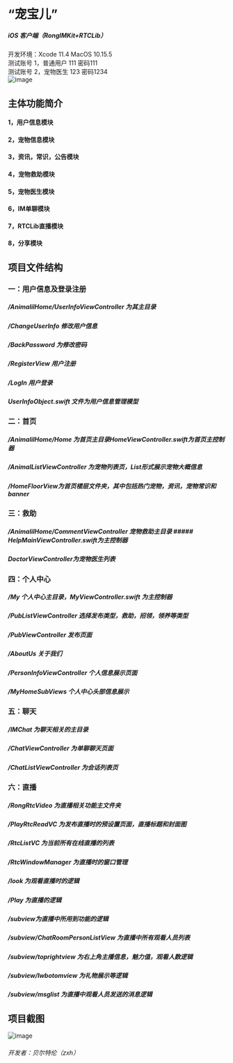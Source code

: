 # “宠宝儿” 
##### iOS 客户端（RongIMKit+RTCLib）
开发环境：Xcode 11.4 MacOS 10.15.5<br>
测试账号 1，普通用户 111 密码111<br>
测试账号 2，宠物医生 123 密码1234<br>
![image](https://github.com/zhangxianhongx/RongCloud_Hackathon_2020/blob/master/Projects/MAXFLOAT/宠宝儿架构图.png)
## 主体功能简介
#### 1，用户信息模块
#### 2，宠物信息模块
#### 3，资讯，常识，公告模块
#### 4，宠物救助模块
#### 5，宠物医生模块
#### 6，IM单聊模块
#### 7，RTCLib直播模块
#### 8，分享模块
## 项目文件结构
### 一：用户信息及登录注册
##### /AnimalilHome/UserInfoViewController 为其主目录<br>
##### /ChangeUserInfo 修改用户信息<br>
##### /BackPassword 为修改密码<br>
##### /RegisterView 用户注册<br>
##### /LogIn 用户登录<br>
##### UserInfoObject.swift 文件为用户信息管理模型 <br>
### 二：首页
##### /AnimalilHome/Home 为首页主目录HomeViewController.swift为首页主控制器
##### /AnimalListViewController 为宠物列表页，List形式展示宠物大概信息<br>
##### /HomeFloorView为首页楼层文件夹，其中包括热门宠物，资讯，宠物常识和banner<br>
### 三：救助
##### /AnimalilHome/CommentViewController 宠物救助主目录 ##### HelpMainViewController.swift为主控制器<br>
##### DoctorViewController为宠物医生列表<br>
### 四：个人中心
##### /My 个人中心主目录，MyViewController.swift 为主控制器<br>
##### /PubListViewController 选择发布类型，救助，招领，领养等类型<br>
##### /PubViewController 发布页面<br>
##### /AboutUs 关于我们<br>
##### /PersonInfoViewController 个人信息展示页面<br>
##### /MyHomeSubViews 个人中心头部信息展示 <br>
### 五：聊天
##### /IMChat 为聊天相关的主目录<br>
##### /ChatViewController 为单聊聊天页面<br>
##### /ChatListViewController 为会话列表页<br>
### 六：直播
##### /RongRtcVideo 为直播相关功能主文件夹<br>
##### /PlayRtcReadVC 为发布直播时的预设置页面，直播标题和封面图<br>
##### /RtcListVC 为当前所有在线直播的列表<br>
##### /RtcWindowManager 为直播时的窗口管理<br>
##### /look 为观看直播时的逻辑<br>
##### /Play 为直播的逻辑<br>
##### /subview为直播中所用到功能的逻辑<br>
##### /subview/ChatRoomPersonListView 为直播中所有观看人员列表<br>
##### /subview/toprightview 为右上角主播信息，魅力值，观看人数逻辑<br>
##### /subview/lwbotomview 为礼物展示等逻辑<br>
##### /subview/msglist 为直播中观看人员发送的消息逻辑<br>

## 项目截图

![image](https://github.com/zhangxianhongx/RongCloud_Hackathon_2020/blob/master/Projects/MAXFLOAT/1.jpg)








###### 开发者：贝尔特伦（zxh）

